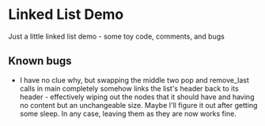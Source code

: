 # Linked List Demo
Just a little linked list demo - some toy code, comments, and bugs

## Known bugs
* I have no clue why, but swapping the middle two pop and remove_last calls in main completely somehow links the list's header back to its header - effectively wiping out the nodes that it should have and having no content but an unchangeable size. Maybe I'll figure it out after getting some sleep. In any case, leaving them as they are now works fine.
